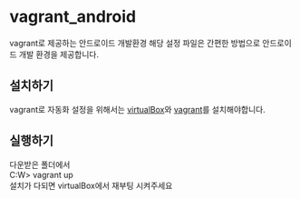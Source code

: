 # vagrant_android
vagrant로 제공하는 안드로이드 개발환경
해당 설정 파일은 간편한 방법으로 안드로이드 개발 환경을 제공합니다.

## 설치하기
vagrant로 자동화 설정을 위해서는 [virtualBox](https://www.virtualbox.org/wiki/Downloads)와 [vagrant](https://www.vagrantup.com/downloads.html)를 설치해야합니다.

## 실행하기
다운받은 폴더에서  
C:W> vagrant up  
설치가 다되면 virtualBox에서 재부팅 시켜주세요

